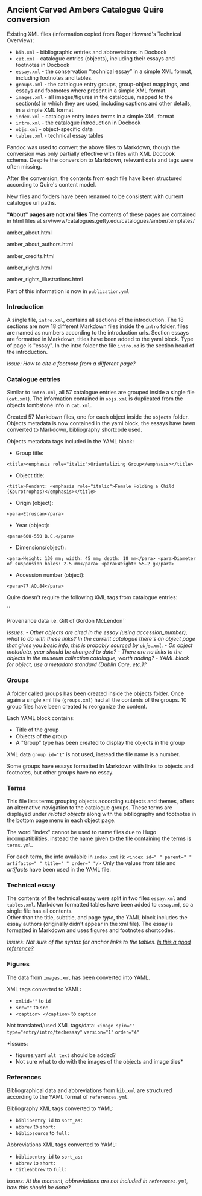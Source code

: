 ## Ancient Carved Ambers Catalogue Quire conversion

Existing XML files (information copied from Roger Howard's Technical Overview):

- `bib.xml`  -  bibliographic entries and abbreviations in Docbook
- `cat.xml`  -  catalogue entries (objects), including their essays and footnotes in Docbook
- `essay.xml`  -  the conservation “technical essay” in a simple XML format, including footnotes and tables.
- `groups.xml`  -  the catalogue entry groups, group-object mappings, and essays and footnotes where present in a simple XML format.
- `images.xml`  -  all images/figures in the catalogue, mapped to the section(s) in which they are used, including captions and other details, in a simple XML format
- `index.xml`  -  catalogue entry index terms in a simple XML format
- `intro.xml`  -  the catalogue introduction in Docbook
- `objs.xml`  - object-specific data
- `tables.xml`  - technical essay tables

Pandoc was used to convert the above files to Markdown, though the conversion was only partially effective with files with XML Docbook schema. Despite the conversion to Markdown, relevant data and tags were often missing.

After the conversion, the contents from each file have been structured according to Quire's content model.

New files and folders have been renamed to be consistent with current catalogue url paths.

**"About" pages are not xml files** The contents of these pages are contained in html files at srv/www/catalogues.getty.edu/catalogues/amber/templates/

amber_about.html

amber_about_authors.html

amber_credits.html

amber_rights.html

amber_rights_illustrations.html

Part of this information is now in `publication.yml`


### Introduction

A single file, `intro.xml`, contains all sections of the introduction.
The 18 sections are now 18 different Markdown files inside the `intro` folder, files are named as numbers according to the introduction urls. Section essays are formatted in Markdown, titles have been added to the yaml block. Type of page is "essay".
In the intro folder the file `intro.md` is the section head of the introduction.  

*Issue:*
*How to cite a footnote from a different page?*


### Catalogue entries

Similar to `intro.xml`, all 57 catalogue entries are grouped inside a single file (`cat.xml`). The information contained in `objs.xml` is duplicated from the objects tombstone info in `cat.xml`.

Created 57 Markdown files, one for each object inside the `objects` folder. Objects metadata is now contained in the yaml block, the essays have been converted to Markdown, bibliography shortcode used.

Objects metadata tags included in the YAML block:

- Group title:

`<title><emphasis role="italic">Orientalizing Group</emphasis></title>`

- Object title:

`<title>Pendant: <emphasis role="italic">Female Holding a Child (Kourotrophos)</emphasis></title>`

- Origin (object):

`<para>Etruscan</para>`

- Year (object):

`<para>600-550 B.C.</para>`

- Dimensions(object):

``<para>Height: 130 mm; width: 45 mm; depth: 18 mm</para>
<para>Diameter of suspension holes: 2.5 mm</para>
<para>Weight: 55.2 g</para>``

- Accession number (object):

`<para>77.AO.84</para>`

Quire doesn't require the following XML tags from catalogue entries:

``<part id="">
<chapter id="">
<abstract id="">
<section id="" role="">
Provenance data i.e.
<para>Gift of Gordon McLendon</para>``

*Issues:*
*- Other objects are cited in the essay (using accession_number), what to do with these links? In the current catalogue there's an object page that gives you basic info, this is probably sourced by `objs.xml`.*
*- On object metadata, year should be changed to date?*
*- There are no links to the objects in the museum collection catalogue, worth adding?*
*- YAML block for object, use a metadata standard (Dublin Core, etc.)?*

### Groups

A folder called groups has been created inside the objects folder. Once again a single xml file (`groups.xml`) had all the contents of the groups. 10 group files have been created to reorganize the content.

Each YAML block contains:
- Title of the group
- Objects of the group
- A "Group" type has been created to display the objects in the group

XML data `group id="1"` is not used, instead the file name is a number.

Some groups have essays formatted in Markdown with links to objects and footnotes, but other groups have no essay.

### Terms

This file lists terms grouping objects according subjects and themes, offers an alternative navigation to the catalogue groups. These terms are displayed under *related objects* along with the bibliography and footnotes in the bottom page menu in each object page.

The word "index" cannot be used to name files due to Hugo incompatibilities, instead the name given to the file containing the terms is `terms.yml`.

For each term, the info available in `index.xml` is: `<index id=" " parent=" " artifacts=" " title=" " order=" "/>`
Only the values from *title* and *artifacts* have been used in the YAML file.

### Technical essay

The contents of the technical essay were split in two files `essay.xml` and `tables.xml`. Markdown formatted tables have been added to `essay.md`, so a single file has all contents.  
Other than the title, subtitle, and page *type*, the YAML block includes the essay authors (originally didn't appear in the xml file).
The essay is formatted in Markdown and uses figures and footnotes shortcodes.

*Issues:*
*Not sure of the syntax for anchor links to the tables. [Is this a good reference?](https://docs.microsoft.com/en-us/vsts/collaborate/Markdown-guidance#anchor-links)*

### Figures

The data from `images.xml` has been converted into YAML.

XML tags converted to YAML:
- `xmlid=""` to `id`
- `src=""` to `src`
- `<caption> </caption>` to `caption`

Not translated/used XML tags/data:
`<image spin=""`
`type="entry/intro/techessay"`
`version="1"`
`order="4"`

*Issues:
- figures.yaml `alt text` should be added?
- Not sure what to do with the images of the objects and image tiles*

### References

Bibliographical data and abbreviations from `bib.xml` are structured according to the YAML format of `references.yml`.

Bibliography
XML tags converted to YAML:
- `biblioentry id` to `sort_as:`
- `abbrev` to `short:`
- `bibliosource` to `full:`

Abbreviations
XML tags converted to YAML:
- `biblioentry id` to `sort_as:`
- `abbrev` to `short:`
- `titleabbrev` to `full:`

*Issues:*
*At the moment, abbreviations are not included in `references.yml`, how this should be done?*
